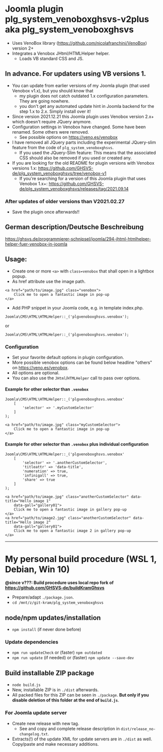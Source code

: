 # Joomla plugin plg_system_venoboxghsvs-v2plus aka plg_system_venoboxghsvs

- Uses VenoBox library (https://github.com/nicolafranchini/VenoBox) version 2+
- Integrates a Venobox JHtml/HTMLHelper helper.
  - Loads VB standard CSS and JS.

## In advance. For updaters using VB versions 1.
- You can update from earlier versions of my Joomla plugin (that used Venobox v1.x), but you should know that
  - my plugin does not catch outdated 1.x configuration parameters. They are going nowhere.
  - you don't get any automated update hint in Joomla backend for the step 1.x to 2.x. Simply install over it!
- Since version 2021.12.21 this Joomla plugin uses Venobox version 2.x+ which doesn't require JQuery anymore.
- Configuration settings in Venobox have changed. Some have been renamed. Some others were removed.
  - See possible options on https://veno.es/venobox
- I have removed all JQuery parts including the experimental JQuery-slim feature from the code of `plg_system_venoboxghsvs`.
  - If you used the JQuery-Slim feature: This means that the associated CSS should also be removed if you used or created any.
- If you are looking for the old README for plugin versions with Venobox versions 1.x: https://github.com/GHSVS-de/plg_system_venoboxghsvs/tree/venobox-v1
  - If you're searching for a version of this Joomla plugin that uses Venobox 1.x+: https://github.com/GHSVS-de/plg_system_venoboxghsvs/releases/tag/2021.09.14

### After updates of older versions than V2021.02.27
- Save the plugin once afterwards!!

## German description/Deutsche Beschreibung
https://ghsvs.de/programmierer-schnipsel/joomla/294-jhtml-htmlhelper-helper-fuer-venobox-in-joomla

## Usage:

- Create one or more `<a>` with `class=venobox` that shall open in a lightbox popup.
- As href attribute use the image path.

```
<a href="path/to/image.jpg" class="venobox">
	Click me to open a fantastic image in pop-up
</a>
```
- Add PHP snippet in your Joomla code, e.g. in template index.php.

```
Joomla\CMS\HTML\HTMLHelper::_('plgvenoboxghsvs.venobox');
```
or
```
Joomla\CMS\HTML\HTMLHelper::_('plgvenoboxghsvs.venobox');
```
### Configuration
- Set your favorite default options in plugin configuration.
- More possible venobox options can be found below headline "others" on https://veno.es/venobox.
- All options are optional.
- You can also use the `JHtml`/`HTMLHelper` call to pass over options.

#### Example for other selector than `.venobox`

```
Joomla\CMS\HTML\HTMLHelper::_('plgvenoboxghsvs.venobox'
	[
		'selector' => '.myCustomSelector'
	]
);
```

```
<a href="path/to/image.jpg" class="myCustomSelector">
	Click me to open a fantastic image in pop-up
</a>
```

#### Example for other selector than `.venobox` plus individual configuration

```
Joomla\CMS\HTML\HTMLHelper::_('plgvenoboxghsvs.venobox'
	[
		'selector' => '.anotherCustomSelector',
		'titleattr' => 'data-title',
		'numeration' => true,
		'infinigall' => true,
		'share' => true
	]
);
```

```
<a href="path/to/image.jpg" class="anotherCustomSelector" data-title="Hello image 1"
	data-gall="gallery01">
	Click me to open a fantastic image in gallery pop-up
</a>
<a href="path/to/image2.jpg" class="anotherCustomSelector" data-title="Hello image 2"
	data-gall="gallery01">
	Click me to open a fantastic image 2 in gallery pop-up
</a>
```

-----------------------------------------------------

# My personal build procedure (WSL 1, Debian, Win 10)

**@since v???: Build procedure uses local repo fork of https://github.com/GHSVS-de/buildKramGhsvs**

- Prepare/adapt `./package.json`.
- `cd /mnt/z/git-kram/plg_system_venoboxghsvs`

## node/npm updates/installation
- `npm install` (if never done before)

### Update dependencies
- `npm run updateCheck` or (faster) `npm outdated`
- `npm run update` (if needed) or (faster) `npm update --save-dev`

## Build installable ZIP package
- `node build.js`
- New, installable ZIP is in `./dist` afterwards.
- All packed files for this ZIP can be seen in `./package`. **But only if you disable deletion of this folder at the end of `build.js`**.

### For Joomla update server
- Create new release with new tag.
  - See and copy and complete release description in `dist/release_no-changelog.txt`.
- Extracts(!) of the update XML for update servers are in `./dist` as well. Copy/paste and make necessary additions.
